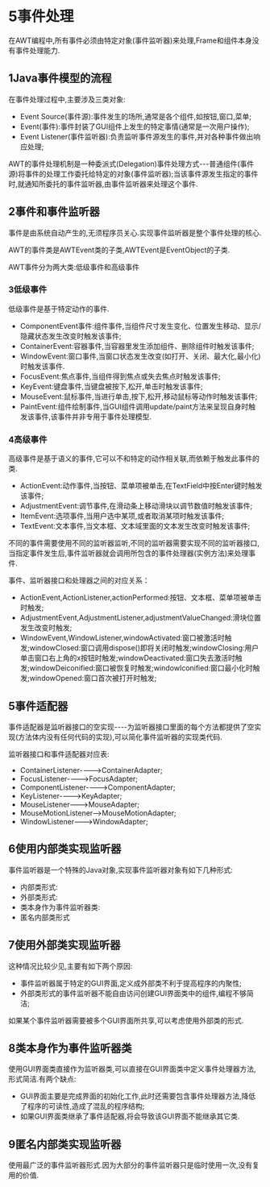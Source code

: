 ﻿# 5事件处理
在AWT编程中,所有事件必须由特定对象(事件监听器)来处理,Frame和组件本身没有事件处理能力.
## 1Java事件模型的流程
在事件处理过程中,主要涉及三类对象:
* Event Source(事件源):事件发生的场所,通常是各个组件,如按钮,窗口,菜单;
* Event(事件):事件封装了GUI组件上发生的特定事情(通常是一次用户操作);
* Event Listener(事件监听器):负责监听事件源发生的事件,并对各种事件做出响应处理;

AWT的事件处理机制是一种委派式(Delegation)事件处理方式---普通组件(事件源)将事件的处理工作委托给特定的对象(事件监听器);当该事件源发生指定的事件时,就通知所委托的事件监听器,由事件监听器来处理这个事件.

## 2事件和事件监听器
事件是由系统自动产生的,无须程序员关心.实现事件监听器是整个事件处理的核心.

AWT的事件类是AWTEvent类的子类,AWTEvent是EventObject的子类.

AWT事件分为两大类:低级事件和高级事件

### 3低级事件
低级事件是基于特定动作的事件.
* ComponentEvent事件:组件事件,当组件尺寸发生变化、位置发生移动、显示/隐藏状态发生改变时触发该事件;
* ContainerEvent:容器事件,当容器里发生添加组件、删除组件时触发该事件;
* WindowEvent:窗口事件,当窗口状态发生改变(如打开、关闭、最大化,最小化)时触发该事件.
* FocusEvent:焦点事件,当组件得到焦点或失去焦点时触发该事件;
* KeyEvent:键盘事件,当键盘被按下,松开,单击时触发该事件;
* MouseEvent:鼠标事件,当进行单击,按下,松开,移动鼠标等动作时触发该事件;
* PaintEvent:组件绘制事件,当GUI组件调用update/paint方法来呈现自身时触发该事件,该事件并非专用于事件处理模型.

### 4高级事件
高级事件是基于语义的事件,它可以不和特定的动作相关联,而依赖于触发此事件的类.
* ActionEvent:动作事件,当按钮、菜单项被单击,在TextField中按Enter键时触发该事件;
* AdjustmentEvent:调节事件,在滑动条上移动滑块以调节数值时触发该事件;
* ItemEvent:选项事件,当用户选中某项,或者取消某项时触发该事件;
* TextEvent:文本事件,当文本框、文本域里面的文本发生改变时触发该事件;

不同的事件需要使用不同的监听器监听,不同的监听器需要实现不同的监听器接口,当指定事件发生后,事件监听器就会调用所包含的事件处理器(实例方法)来处理事件.

事件、监听器接口和处理器之间的对应关系：
* ActionEvent,ActionListener,actionPerformed:按钮、文本框、菜单项被单击时触发;
* AdjustmentEvent,AdjustmentListener,adjustmentValueChanged:滑块位置发生改变时触发;
* WindowEvent,WindowListener,windowActivated:窗口被激活时触发;windowClosed:窗口调用dispose()即将关闭时触发;windowClosing:用户单击窗口右上角的x按钮时触发;windowDeactivated:窗口失去激活时触发;windowDeiconified:窗口被恢复时触发;windowIconified:窗口最小化时触发;windowOpened:窗口首次被打开时触发;



## 5事件适配器
事件适配器是监听器接口的空实现----为监听器接口里面的每个方法都提供了空实现(方法体内没有任何代码的实现),可以简化事件监听器的实现类代码.

监听器接口和事件适配器对应表:
* ContainerListener---->ContainerAdapter;
* FocusListener---->FocusAdapter;
* ComponentListener---->ComponentAdapter;
* KeyListener---->KeyAdapter;
* MouseListener--->MouseAdapter;
* MouseMotionListener-->MouseMotionAdapter;
* WindowListener--->WindowAdapter;


## 6使用内部类实现监听器
事件监听器是一个特殊的Java对象,实现事件监听器对象有如下几种形式:
* 内部类形式:
* 外部类形式:
* 类本身作为事件监听器类:
* 匿名内部类形式

## 7使用外部类实现监听器
这种情况比较少见,主要有如下两个原因:
* 事件监听器属于特定的GUI界面,定义成外部类不利于提高程序的内聚性;
* 外部类形式的事件监听器不能自由访问创建GUI界面类中的组件,编程不够简洁;

如果某个事件监听器需要被多个GUI界面所共享,可以考虑使用外部类的形式.

## 8类本身作为事件监听器类
使用GUI界面类直接作为监听器类,可以直接在GUI界面类中定义事件处理器方法,形式简洁.有两个缺点:
* GUI界面主要是完成界面的初始化工作,此时还需要包含事件处理器方法,降低了程序的可读性,造成了混乱的程序结构;
* 如果GUI界面类继承了事件适配器,将会导致该GUI界面不能继承其它类.


## 9匿名内部类实现监听器
使用最广泛的事件监听器形式.因为大部分的事件监听器只是临时使用一次,没有复用的价值.


